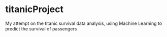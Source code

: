 # titanicProject
My attempt on the titanic survival data analysis, using Machine Learning to predict the survival of passengers
